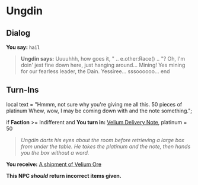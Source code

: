 # Ungdin


## Dialog

**You say:** `hail`



>**Ungdin says:** Uuuuhhh, how goes it, " .. e.other:Race() .. "? Oh, I'm doin' jest fine down here, just hanging around... Mining! Yes mining for our fearless leader, the Dain. Yessiree... sssoooooo...
end

## Turn-Ins



local text = "Hmmm, not sure why you're giving me all this. <cough> 50 pieces <cough> of platinum <cough> Whew, wow, I may be coming down with <cough> and the note <cough> something.";


if **Faction** >= Indifferent and  **You turn in:** [Velium Delivery Note](/item/1725), platinum = 50


>*Ungdin darts his eyes about the room before retrieving a large box from under the table. He takes the platinum and the note, then hands you the box without a word.*


 **You receive:**  [A shipment of Velium Ore](/item/29064) 

**This NPC *should* return incorrect items given.**
